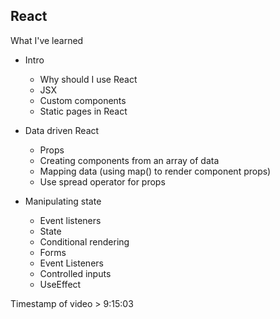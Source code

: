 ## React

What I've learned

- Intro
    - Why should I use React
    - JSX
    - Custom components
    - Static pages in React

- Data driven React
    - Props
    - Creating components from an array of data
    - Mapping data (using map() to render component props)
    - Use spread operator for props
    
- Manipulating state
    - Event listeners
    - State
    - Conditional rendering
    - Forms
    - Event Listeners
    - Controlled inputs
    - UseEffect

Timestamp of video > 9:15:03
